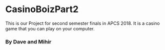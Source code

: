 # CasinoBoizPart2
This is our Project for second semester finals in APCS 2018. 
It is a casino game that you can play on your computer.

### By Dave and Mihir
